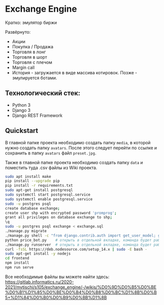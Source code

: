 # Exchange Engine
Кратко: эмулятор биржи

Развёрнуто: 
- Акции
- Покупка / Продажа
- Торговля в лонг
- Торговля в шорт
- Торговля с плечом
- Margin call
- История - загружается в виде массива котировок. Позже - эмулируется ботами.

## Технологический стек:
- Python 3
- Django 3
- Django REST Framework

## Quickstart
В главной папке проекта необходимо создать папку `media`, в которой нужно создать папку `avatars`. После этого 
следует перейти по ссылке и сохранить в папку `avatars` файл `preset.jpg`.

Также в главной папке проекта необходимо создать папку `data` и поместить туда .csv файлы из Wiki проекта.
```bash
sudo apt install make
pip install --upgrade pip
pip install -r requirements.txt
sudo apt-get install postgresql
sudo systemctl start postgresql.service
sudo systemctl enable postgresql.service
sudo -u postgres psql
create database exchange;
create user shp with encrypted password 'promprog';
grant all privileges on database exchange to shp;
\q
sudo -u postgres psql exchange < exchange.sql
./manage.py migrate
./manage.py shell -c "from django.contrib.auth import get_user_model; get_user_model().objects.create_superuser('vasya', '1@abc.net', 'promprog')"
python price_bot.py    # открыть в отдельной вкладке, команда будет работать на протяжении всего времени
./manage.py runserver  # открыть в отдельной вкладке, команда будет работать на протяжении всего времени
curl -fsSL https://deb.nodesource.com/setup_14.x | sudo -E bash -
sudo apt-get install -y nodejs
cd frontend
npm install
npm run serve
```

Все необходимые файлы вы можете найти здесь: https://gitlab.informatics.ru/2020-2021/mytischi/s105/exchange_engine/-/wikis/%D0%9D%D0%B5%D0%BE%D0%B1%D1%85%D0%BE%D0%B4%D0%B8%D0%BC%D1%8B%D0%B5+%D1%84%D0%B0%D0%B9%D0%BB%D1%8B
